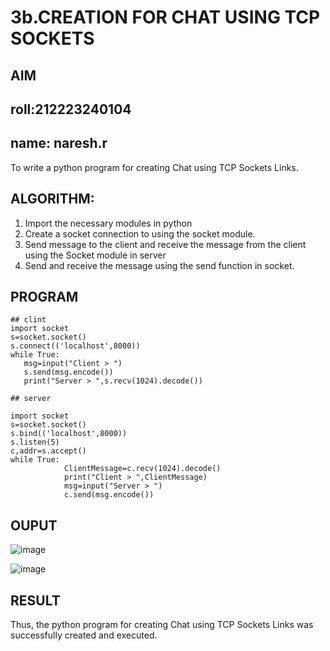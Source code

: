 # 3b.CREATION FOR CHAT USING TCP SOCKETS
## AIM
## roll:212223240104
## name: naresh.r
To write a python program for creating Chat using TCP Sockets Links.
## ALGORITHM:
1. Import the necessary modules in python
2. Create a socket connection to using the socket module.
3. Send message to the client and receive the message from the client using the Socket module in
 server
4. Send and receive the message using the send function in socket.
## PROGRAM
```
## clint
import socket 
s=socket.socket() 
s.connect(('localhost',8000)) 
while True: 
   msg=input("Client > ") 
   s.send(msg.encode()) 
   print("Server > ",s.recv(1024).decode())

## server
    
import socket 
s=socket.socket() 
s.bind(('localhost',8000)) 
s.listen(5) 
c,addr=s.accept() 
while True: 
            ClientMessage=c.recv(1024).decode() 
            print("Client > ",ClientMessage) 
            msg=input("Server > ") 
            c.send(msg.encode())
```

## OUPUT
![image](https://github.com/RESHMA22C/3b_CHAT_USING_TCP_SOCKETS/assets/147474426/12eb7fd2-b9ad-4088-b7e5-951edba51937)

![image](https://github.com/RESHMA22C/3b_CHAT_USING_TCP_SOCKETS/assets/147474426/6adceb17-a23a-4238-a6c1-4c268e160bce)

## RESULT
Thus, the python program for creating Chat using TCP Sockets Links was successfully 
created and executed.
